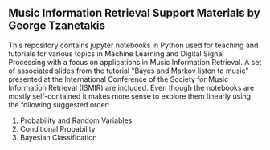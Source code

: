 ## Music Information Retrieval Support Materials by George Tzanetakis 

This repository contains jupyter notebooks in Python used for teaching and tutorials for various topics in Machine Learning and Digital Signal Processing with a focus on applications in Music Information Retrieval. A set of associated slides from the tutorial "Bayes and Markov listen to music" presented at the International Conference of the Society for Music Information Retrieval (ISMIR) are included. Even though the notebooks are mostly self-contained it makes more sense to explore them linearly using the following suggested order: 

1. Probability and Random Variables 
2. Conditional Probability 
3. Bayesian Classification 
